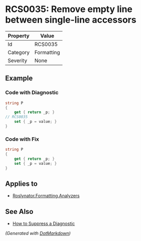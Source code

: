 # RCS0035: Remove empty line between single\-line accessors

| Property | Value      |
| -------- | ---------- |
| Id       | RCS0035    |
| Category | Formatting |
| Severity | None       |

## Example

### Code with Diagnostic

```csharp
string P
{
    get { return _p; }
// RCS0035
    set { _p = value; }
}
```

### Code with Fix

```csharp
string P
{
    get { return _p; }
    set { _p = value; }
}
```

## Applies to

* [Roslynator.Formatting.Analyzers](https://www.nuget.org/packages/Roslynator.Formatting.Analyzers)

## See Also

* [How to Suppress a Diagnostic](../HowToConfigureAnalyzers.md#how-to-suppress-a-diagnostic)


*\(Generated with [DotMarkdown](http://github.com/JosefPihrt/DotMarkdown)\)*